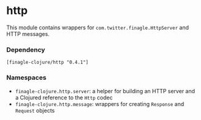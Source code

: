 # http

This module contains wrappers for `com.twitter.finagle.HttpServer` and HTTP messages.

### Dependency

    [finagle-clojure/http "0.4.1"]

### Namespaces

* `finagle-clojure.http.server`: a helper for building an HTTP server and a Clojured reference to the `Http` codec
* `finagle-clojure.http.message`: wrappers for creating `Response` and `Request` objects
